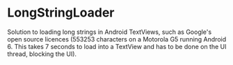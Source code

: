 # LongStringLoader
Solution to loading long strings in Android TextViews, such as Google's open source licences (553253 characters on a Motorola G5 running Android 6. This takes 7 seconds to load into a TextView and has to be done on the UI thread, blocking the UI).
